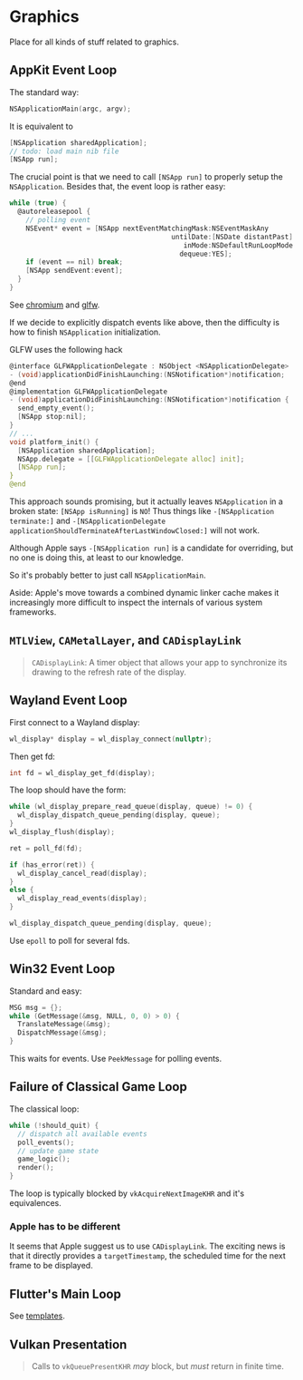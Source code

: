 # Graphics

Place for all kinds of stuff related to graphics.

## AppKit Event Loop

The standard way:

```c
NSApplicationMain(argc, argv);
```

It is equivalent to

```c
[NSApplication sharedApplication];
// todo: load main nib file
[NSApp run];
```

The crucial point is that we need to call `[NSApp run]` to properly setup the `NSApplication`.
Besides that, the event loop is rather easy:

```c
while (true) {
  @autoreleasepool {
    // polling event
    NSEvent* event = [NSApp nextEventMatchingMask:NSEventMaskAny
                                        untilDate:[NSDate distantPast] // use distantFuture to wait
                                           inMode:NSDefaultRunLoopMode
                                          dequeue:YES];
    if (event == nil) break;
    [NSApp sendEvent:event];
  }
}
```

See [chromium](https://chromium.googlesource.com/chromium/src/+/main/base/message_loop/message_pump_apple.mm) and
[glfw](https://github.com/glfw/glfw/blob/master/src/cocoa_window.m).

If we decide to explicitly dispatch events like above, then the difficulty is how to finish `NSApplication` initialization.

GLFW uses the following hack

```c
@interface GLFWApplicationDelegate : NSObject <NSApplicationDelegate>
- (void)applicationDidFinishLaunching:(NSNotification*)notification;
@end
@implementation GLFWApplicationDelegate
- (void)applicationDidFinishLaunching:(NSNotification*)notification {
  send_empty_event();
  [NSApp stop:nil];
}
// ...
void platform_init() {
  [NSApplication sharedApplication];
  NSApp.delegate = [[GLFWApplicationDelegate alloc] init];
  [NSApp run];
}
@end
```

This approach sounds promising, but it actually leaves `NSApplication` in a broken state:
`[NSApp isRunning]` is `NO`!
Thus things like `-[NSApplication terminate:]` and
`-[NSApplicationDelegate applicationShouldTerminateAfterLastWindowClosed:]` will not work.

Although Apple says `-[NSApplication run]` is a candidate for overriding, but
no one is doing this, at least to our knowledge.

So it's probably better to just call `NSApplicationMain`.

Aside:
Apple's move towards a combined dynamic linker cache makes it increasingly more
difficult to inspect the internals of various system frameworks.

## `MTLView`, `CAMetalLayer`, and `CADisplayLink`

> `CADisplayLink`: A timer object that allows your app to synchronize its drawing to the refresh rate of the display.

## Wayland Event Loop

First connect to a Wayland display:

```c
wl_display* display = wl_display_connect(nullptr);
```

Then get fd:

```c
int fd = wl_display_get_fd(display);
```

The loop should have the form:

```c
while (wl_display_prepare_read_queue(display, queue) != 0) {
  wl_display_dispatch_queue_pending(display, queue);
}
wl_display_flush(display);

ret = poll_fd(fd);

if (has_error(ret)) {
  wl_display_cancel_read(display);
}
else {
  wl_display_read_events(display);
}

wl_display_dispatch_queue_pending(display, queue);
```

Use `epoll` to poll for several fds.

## Win32 Event Loop

Standard and easy:
```c
MSG msg = {};
while (GetMessage(&msg, NULL, 0, 0) > 0) {
  TranslateMessage(&msg);
  DispatchMessage(&msg);
}
```

This waits for events.
Use `PeekMessage` for polling events.

## Failure of Classical Game Loop

The classical loop:

```c
while (!should_quit) {
  // dispatch all available events
  poll_events();
  // update game state
  game_logic();
  render();
}
```

The loop is typically blocked by `vkAcquireNextImageKHR` and it's equivalences.

### Apple has to be different

It seems that Apple suggest us to use `CADisplayLink`.
The exciting news is that it directly provides a `targetTimestamp`, the scheduled
time for the next frame to be displayed.

## Flutter's Main Loop

See [templates](https://github.com/flutter/flutter/tree/1ef8d512829dad0797ecf5259c508a9f2fa49ad4/packages/flutter_tools/templates/app_shared).

## Vulkan Presentation

> Calls to `vkQueuePresentKHR` *may* block, but *must* return in finite time.
